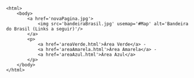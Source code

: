 <Code language='html'>
&lt;html&gt;
    &lt;body&gt;
        &lt;a href='novaPagina.jpg'&gt;
            &lt;img src='bandeiraBrasil.jpg' usemap='#Map' alt='Bandeira do Brasil (Links a seguir)'/&gt;
        &lt;/a&gt;
        &lt;p&gt;
            &lt;a href='areaVerde.html'&gt;Área Verde&lt;/a&gt; - 
            &lt;a href='areaAmarela.html'&gt;Área Amarela&lt;/a&gt; - 
            &lt;a href='areaAzul.html'&gt;Área Azul&lt;/a&gt;
        &lt;/p&gt;
    &lt;/body&gt;
&lt;/html&gt;
</Code>